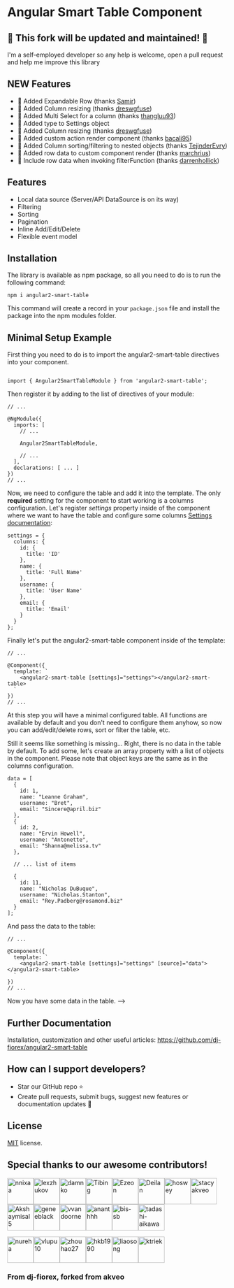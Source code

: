 # Angular Smart Table Component


## 🚀 This fork will be updated and maintained! 🚀

I'm a self-employed developer so any help is welcome, open a pull request and help me improve this library



## NEW Features
* 🚀 Added Expandable Row (thanks [Samir](https://github.com/mominsamir))
* 🚀 Added Column resizing (thanks [dreswgfuse](https://github.com/dreswgfuse))
* 🚀 Added Multi Select for a column (thanks [thangluu93](https://github.com/thangluu93))
* 🚀 Added type to Settings object
* 🚀 Added Column resizing (thanks [dreswgfuse](https://github.com/dreswgfuse))
* 🚀 Added custom action render component (thanks [bacali95](https://github.com/bacali95))
* 🚀 Added Column sorting/filtering to nested objects (thanks [TejinderEvry](https://github.com/TejinderEvry))
* 🚀 Added row data to custom component render (thanks [marchrius](https://github.com/marchrius))
* 🚀 Include row data when invoking filterFunction (thanks [darrenhollick](https://github.com/darrenhollick))
## Features
* Local data source (Server/API DataSource is on its way)
* Filtering
* Sorting
* Pagination
* Inline Add/Edit/Delete
* Flexible event model

## Installation

The library is available as npm package, so all you need to do is to run the following command:

```
npm i angular2-smart-table
```

This command will create a record in your `package.json` file and install the package into the npm modules folder.



## Minimal Setup Example

First thing you need to do is to import the angular2-smart-table directives into your component.

```

import { Angular2SmartTableModule } from 'angular2-smart-table';

```

Then register it by adding to the list of directives of your module:

```
// ...

@NgModule({
  imports: [
    // ...
    
    Angular2SmartTableModule,
    
    // ...
  ],
  declarations: [ ... ]
})
// ...
```

Now, we need to configure the table and add it into the template. The only <strong>required</strong> setting for the component to start working is a columns configuration.
Let's register <i>settings</i> property inside of the component where we want to have the table and configure some columns [Settings documentation](https://github.com/dj-fiorex/angular2-smart-table):
    
```
settings = {
  columns: {
    id: {
      title: 'ID'
    },
    name: {
      title: 'Full Name'
    },
    username: {
      title: 'User Name'
    },
    email: {
      title: 'Email'
    }
  }
};
```

Finally let's put the angular2-smart-table component inside of the template:

```
// ...

@Component({
  template: `
    <angular2-smart-table [settings]="settings"></angular2-smart-table>
  `
})
// ...
```
At this step you will have a minimal configured table. All functions are available by default and you don't need to configure them anyhow, so now you can add/edit/delete rows, sort or filter the table, etc.
 
Still it seems like something is missing... Right, there is no data in the table by default. To add some, let's create an array property with a list of objects in the component. Please note that object keys are the same as in the columns configuration.

```
data = [
  {
    id: 1,
    name: "Leanne Graham",
    username: "Bret",
    email: "Sincere@april.biz"
  },
  {
    id: 2,
    name: "Ervin Howell",
    username: "Antonette",
    email: "Shanna@melissa.tv"
  },
  
  // ... list of items
  
  {
    id: 11,
    name: "Nicholas DuBuque",
    username: "Nicholas.Stanton",
    email: "Rey.Padberg@rosamond.biz"
  }
];
```

And pass the data to the table:

```
// ...

@Component({
  template: `
    <angular2-smart-table [settings]="settings" [source]="data"></angular2-smart-table>
  `
})
// ...
```

Now you have some data in the table. -->
 
## Further Documentation
Installation, customization and other useful articles: https://github.com/dj-fiorex/angular2-smart-table

## How can I support developers?
- Star our GitHub repo :star:
- Create pull requests, submit bugs, suggest new features or documentation updates :wrench:


## License
[MIT](LICENSE.txt) license.

## Special thanks to our awesome contributors!

[<img alt="nnixaa" src="https://avatars0.githubusercontent.com/u/230527?v=3&s=60" width="60">](https://github.com/nnixaa)[<img alt="lexzhukov" src="https://avatars0.githubusercontent.com/u/12192373?v=3&s=60" width="60">](https://github.com/lexzhukov)[<img alt="damnko" src="https://avatars2.githubusercontent.com/u/680205?v=3&s=60" width="60">](https://github.com/damnko)[<img alt="Tibing" src="https://avatars2.githubusercontent.com/u/17410089?v=3&s=60" width="60">](https://github.com/Tibing)[<img alt="Ezeon" src="https://avatars0.githubusercontent.com/u/21973741?v=3&s=60" width="60">](https://github.com/Ezeon)[<img alt="Deilan" src="https://avatars1.githubusercontent.com/u/4777512?v=3&s=60" width="60">](https://github.com/Deilan)[<img alt="hoswey" src="https://avatars0.githubusercontent.com/u/3689445?v=3&s=60" width="60">](https://github.com/hoswey)[<img alt="stacyakveo" src="https://avatars2.githubusercontent.com/u/27723447?v=3&s=60" width="60">](https://github.com/stacyakveo)[<img alt="Akshaymisal5" src="https://avatars3.githubusercontent.com/u/15906551?v=3&s=60" width="60">](https://github.com/Akshaymisal5)[<img alt="geneeblack" src="https://avatars0.githubusercontent.com/u/282525?v=3&s=60" width="60">](https://github.com/geneeblack)[<img alt="vvandoorne" src="https://avatars2.githubusercontent.com/u/26658175?v=3&s=60" width="60">](https://github.com/vvandoorne)[<img alt="ananthhh" src="https://avatars1.githubusercontent.com/u/3583234?v=3&s=60" width="60">](https://github.com/ananthhh)[<img alt="bis-sb" src="https://avatars1.githubusercontent.com/u/22668001?v=3&s=60" width="60">](https://github.com/bis-sb)[<img alt="tadashi-aikawa" src="https://avatars1.githubusercontent.com/u/9500018?v=3&s=60" width="60">](https://github.com/tadashi-aikawa)

[<img alt="nureha" src="https://avatars2.githubusercontent.com/u/7064537?v=3&s=60" width="60">](https://github.com/nureha)[<img alt="vlupu10" src="https://avatars1.githubusercontent.com/u/3597512?v=3&s=60" width="60">](https://github.com/vlupu10)[<img alt="zhouhao27" src="https://avatars1.githubusercontent.com/u/8099731?v=3&s=60" width="60">](https://github.com/zhouhao27)[<img alt="hkb1990" src="https://avatars1.githubusercontent.com/u/2637138?v=3&s=60" width="60">](https://github.com/hkb1990)[<img alt="liaosong" src="https://avatars0.githubusercontent.com/u/3927282?v=3&s=60" width="60">](https://github.com/liaosong)[<img alt="ktriek" src="https://avatars2.githubusercontent.com/u/4461059?v=3&s=60" width="60">](https://github.com/ktriek)

### From dj-fiorex, forked from akveo
